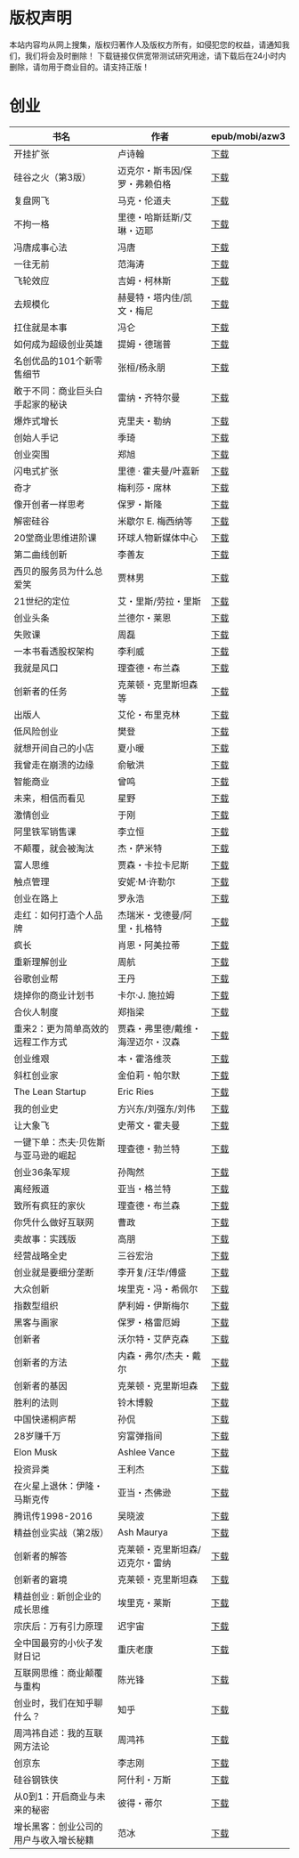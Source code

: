 # 版权声明

本站内容均从网上搜集，版权归著作人及版权方所有，如侵犯您的权益，请通知我们，我们将会及时删除！ 下载链接仅供宽带测试研究用途，请下载后在24小时内删除，请勿用于商业目的。请支持正版！

# 创业

| 书名 | 作者 | epub/mobi/azw3 |
| --- | --- | --- |
| 开挂扩张 | 卢诗翰 | [下载](https://url89.ctfile.com/f/31084289-1375511560-66cc54?p=8866) |
| 硅谷之火（第3版） | 迈克尔・斯韦因/保罗・弗赖伯格 | [下载](https://url89.ctfile.com/f/31084289-1375513453-ee5563?p=8866) |
| 复盘网飞 | 马克・伦道夫 | [下载](https://url89.ctfile.com/f/31084289-1375513411-d212c5?p=8866) |
| 不拘一格 | 里德・哈斯廷斯/艾琳・迈耶 | [下载](https://url89.ctfile.com/f/31084289-1357004497-f86418?p=8866) |
| 冯唐成事心法 | 冯唐 | [下载](https://url89.ctfile.com/f/31084289-1357003486-f630c0?p=8866) |
| 一往无前 | 范海涛 | [下载](https://url89.ctfile.com/f/31084289-1356996919-e0b330?p=8866) |
| 飞轮效应 | 吉姆・柯林斯 | [下载](https://url89.ctfile.com/f/31084289-1356995218-0be670?p=8866) |
| 去规模化 | 赫曼特・塔内佳/凯文・梅尼 | [下载](https://url89.ctfile.com/f/31084289-1356994687-e7d6a6?p=8866) |
| 扛住就是本事 | 冯仑 | [下载](https://url89.ctfile.com/f/31084289-1356990091-b0d17e?p=8866) |
| 如何成为超级创业英雄 | 提姆・德瑞普 | [下载](https://url89.ctfile.com/f/31084289-1356984295-7fd163?p=8866) |
| 名创优品的101个新零售细节 | 张桓/杨永朋 | [下载](https://url89.ctfile.com/f/31084289-1357051315-899573?p=8866) |
| 敢于不同：商业巨头白手起家的秘诀 | 雷纳・齐特尔曼 | [下载](https://url89.ctfile.com/f/31084289-1357050898-fc81cd?p=8866) |
| 爆炸式增长 | 克里夫・勒纳 | [下载](https://url89.ctfile.com/f/31084289-1357049836-66e2fa?p=8866) |
| 创始人手记 | 季琦 | [下载](https://url89.ctfile.com/f/31084289-1357048567-61a471?p=8866) |
| 创业突围 | 郑旭 | [下载](https://url89.ctfile.com/f/31084289-1357045927-57d9d5?p=8866) |
| 闪电式扩张 | 里德 · 霍夫曼/叶嘉新 | [下载](https://url89.ctfile.com/f/31084289-1357045732-e3880f?p=8866) |
| 奇才 | 梅利莎・席林 | [下载](https://url89.ctfile.com/f/31084289-1357045384-077be7?p=8866) |
| 像开创者一样思考 | 保罗・斯隆 | [下载](https://url89.ctfile.com/f/31084289-1357043272-e47526?p=8866) |
| 解密硅谷 | 米歇尔 E. 梅西纳等 | [下载](https://url89.ctfile.com/f/31084289-1357041922-49f6ab?p=8866) |
| 20堂商业思维进阶课 | 环球人物新媒体中心 | [下载](https://url89.ctfile.com/f/31084289-1357040860-3b8ea9?p=8866) |
| 第二曲线创新 | 李善友 | [下载](https://url89.ctfile.com/f/31084289-1357039387-b25822?p=8866) |
| 西贝的服务员为什么总爱笑 | 贾林男 | [下载](https://url89.ctfile.com/f/31084289-1357039231-373b6d?p=8866) |
| 21世纪的定位 | 艾・里斯/劳拉・里斯 | [下载](https://url89.ctfile.com/f/31084289-1357037806-5737e3?p=8866) |
| 创业头条 | 兰德尔・莱恩 | [下载](https://url89.ctfile.com/f/31084289-1357037152-7b8a11?p=8866) |
| 失败课 | 周磊 | [下载](https://url89.ctfile.com/f/31084289-1357037098-f5cd55?p=8866) |
| 一本书看透股权架构 | 李利威 | [下载](https://url89.ctfile.com/f/31084289-1357035283-84862e?p=8866) |
| 我就是风口 | 理查德・布兰森 | [下载](https://url89.ctfile.com/f/31084289-1357034962-11eb78?p=8866) |
| 创新者的任务 | 克莱顿・克里斯坦森等 | [下载](https://url89.ctfile.com/f/31084289-1357033567-63b1ec?p=8866) |
| 出版人 | 艾伦・布里克林 | [下载](https://url89.ctfile.com/f/31084289-1357032703-6323c4?p=8866) |
| 低风险创业 | 樊登 | [下载](https://url89.ctfile.com/f/31084289-1357032529-9d5940?p=8866) |
| 就想开间自己的小店 | 夏小暖 | [下载](https://url89.ctfile.com/f/31084289-1357031782-511b94?p=8866) |
| 我曾走在崩溃的边缘 | 俞敏洪 | [下载](https://url89.ctfile.com/f/31084289-1357030531-2b0a54?p=8866) |
| 智能商业 | 曾鸣 | [下载](https://url89.ctfile.com/f/31084289-1357029430-72ec54?p=8866) |
| 未来，相信而看见 | 星野 | [下载](https://url89.ctfile.com/f/31084289-1357028395-7e1c0c?p=8866) |
| 激情创业 | 于刚 | [下载](https://url89.ctfile.com/f/31084289-1357028320-747aac?p=8866) |
| 阿里铁军销售课 | 李立恒 | [下载](https://url89.ctfile.com/f/31084289-1357027711-425f64?p=8866) |
| 不颠覆，就会被淘汰 | 杰・萨米特 | [下载](https://url89.ctfile.com/f/31084289-1357027000-f4bdfc?p=8866) |
| 富人思维 | 贾森・卡拉卡尼斯 | [下载](https://url89.ctfile.com/f/31084289-1357026856-69d73b?p=8866) |
| 触点管理 | 安妮·M·许勒尔 | [下载](https://url89.ctfile.com/f/31084289-1357025596-850ca8?p=8866) |
| 创业在路上 | 罗永浩 | [下载](https://url89.ctfile.com/f/31084289-1357025302-5c18dc?p=8866) |
| 走红：如何打造个人品牌 | 杰瑞米・戈德曼/阿里・扎格特 | [下载](https://url89.ctfile.com/f/31084289-1357024471-fa34ec?p=8866) |
| 疯长 | 肖恩・阿美拉蒂 | [下载](https://url89.ctfile.com/f/31084289-1357024261-f8d9c6?p=8866) |
| 重新理解创业 | 周航 | [下载](https://url89.ctfile.com/f/31084289-1357023634-2da81d?p=8866) |
| 谷歌创业帮 | 王丹 | [下载](https://url89.ctfile.com/f/31084289-1357023067-2ccabe?p=8866) |
| 烧掉你的商业计划书 | 卡尔·J. 施拉姆 | [下载](https://url89.ctfile.com/f/31084289-1357021426-2547c1?p=8866) |
| 合伙人制度 | 郑指梁 | [下载](https://url89.ctfile.com/f/31084289-1357020991-6d4b56?p=8866) |
| 重来2：更为简单高效的远程工作方式 | 贾森・弗里德/戴维・海涅迈尔・汉森 | [下载](https://url89.ctfile.com/f/31084289-1357020463-1cc2f2?p=8866) |
| 创业维艰 | 本・霍洛维茨 | [下载](https://url89.ctfile.com/f/31084289-1357019557-cbd6d4?p=8866) |
| 斜杠创业家 | 金伯莉・帕尔默 | [下载](https://url89.ctfile.com/f/31084289-1357019509-061739?p=8866) |
| The Lean Startup | Eric Ries | [下载](https://url89.ctfile.com/f/31084289-1357019344-110690?p=8866) |
| 我的创业史 | 方兴东/刘强东/刘伟 | [下载](https://url89.ctfile.com/f/31084289-1357019182-1f9b4c?p=8866) |
| 让大象飞 | 史蒂文・霍夫曼 | [下载](https://url89.ctfile.com/f/31084289-1357019134-da9ecd?p=8866) |
| 一键下单：杰夫·贝佐斯与亚马逊的崛起 | 理查德・勃兰特 | [下载](https://url89.ctfile.com/f/31084289-1357018510-e51af2?p=8866) |
| 创业36条军规 | 孙陶然 | [下载](https://url89.ctfile.com/f/31084289-1357017766-e33f92?p=8866) |
| 离经叛道 | 亚当・格兰特 | [下载](https://url89.ctfile.com/f/31084289-1357016914-9a3963?p=8866) |
| 致所有疯狂的家伙 | 理查德・布兰森 | [下载](https://url89.ctfile.com/f/31084289-1357016887-cde58c?p=8866) |
| 你凭什么做好互联网 | 曹政 | [下载](https://url89.ctfile.com/f/31084289-1357016146-0d016d?p=8866) |
| 卖故事：实践版 | 高朋 | [下载](https://url89.ctfile.com/f/31084289-1357016074-283b2b?p=8866) |
| 经营战略全史 | 三谷宏治 | [下载](https://url89.ctfile.com/f/31084289-1357015552-b46898?p=8866) |
| 创业就是要细分垄断 | 李开复/汪华/傅盛  | [下载](https://url89.ctfile.com/f/31084289-1357014265-1ee832?p=8866) |
| 大众创新 | 埃里克・冯・希佩尔 | [下载](https://url89.ctfile.com/f/31084289-1357014226-977731?p=8866) |
| 指数型组织 | 萨利姆・伊斯梅尔 | [下载](https://url89.ctfile.com/f/31084289-1357012981-350136?p=8866) |
| 黑客与画家 | 保罗・格雷厄姆 | [下载](https://url89.ctfile.com/f/31084289-1357012513-5443cb?p=8866) |
| 创新者 | 沃尔特・艾萨克森 | [下载](https://url89.ctfile.com/f/31084289-1357012477-89ebbb?p=8866) |
| 创新者的方法 | 内森・弗尔/杰夫・戴尔 | [下载](https://url89.ctfile.com/f/31084289-1357012438-b946ae?p=8866) |
| 创新者的基因 | 克莱顿・克里斯坦森 | [下载](https://url89.ctfile.com/f/31084289-1357012429-deba4e?p=8866) |
| 胜利的法则 | 铃木博毅 | [下载](https://url89.ctfile.com/f/31084289-1357012291-10c2a3?p=8866) |
| 中国快递桐庐帮 | 孙侃 | [下载](https://url89.ctfile.com/f/31084289-1357011220-4eeecf?p=8866) |
| 28岁赚千万 | 穷富弹指间 | [下载](https://url89.ctfile.com/f/31084289-1357010689-3e664e?p=8866) |
| Elon Musk | Ashlee Vance | [下载](https://url89.ctfile.com/f/31084289-1357010062-9778cf?p=8866) |
| 投资异类 | 王利杰 | [下载](https://url89.ctfile.com/f/31084289-1357009507-a811ef?p=8866) |
| 在火星上退休：伊隆・马斯克传 | 亚当・杰佛逊  | [下载](https://url89.ctfile.com/f/31084289-1357007857-0842b9?p=8866) |
| 腾讯传1998-2016 | 吴晓波 | [下载](https://url89.ctfile.com/f/31084289-1357007635-ae3d2a?p=8866) |
| 精益创业实战（第2版） | Ash Maurya | [下载](https://url89.ctfile.com/f/31084289-1357007290-b0edf9?p=8866) |
| 创新者的解答 | 克莱顿・克里斯坦森/迈克尔・雷纳 | [下载](https://url89.ctfile.com/f/31084289-1357007299-0c5457?p=8866) |
| 创新者的窘境 | 克莱顿・克里斯坦森 | [下载](https://url89.ctfile.com/f/31084289-1357007272-f21998?p=8866) |
| 精益创业 : 新创企业的成长思维 | 埃里克・莱斯  | [下载](https://url89.ctfile.com/f/31084289-1357007053-ff392a?p=8866) |
| 宗庆后：万有引力原理 | 迟宇宙 | [下载](https://url89.ctfile.com/f/31084289-1357006780-2e1e88?p=8866) |
| 全中国最穷的小伙子发财日记 | 重庆老康 | [下载](https://url89.ctfile.com/f/31084289-1357006528-68ef63?p=8866) |
| 互联网思维：商业颠覆与重构 | 陈光锋 | [下载](https://url89.ctfile.com/f/31084289-1357006165-16344a?p=8866) |
| 创业时，我们在知乎聊什么？ | 知乎 | [下载](https://url89.ctfile.com/f/31084289-1357005787-856cdb?p=8866) |
| 周鸿祎自述：我的互联网方法论 | 周鸿祎 | [下载](https://url89.ctfile.com/f/31084289-1357005718-39dbe8?p=8866) |
| 创京东 | 李志刚 | [下载](https://url89.ctfile.com/f/31084289-1357005544-0bce57?p=8866) |
| 硅谷钢铁侠 | 阿什利・万斯 | [下载](https://url89.ctfile.com/f/31084289-1357004920-ab864e?p=8866) |
| 从0到1：开启商业与未来的秘密 | 彼得・蒂尔 | [下载](https://url89.ctfile.com/f/31084289-1357004827-5f6756?p=8866) |
| 增长黑客：创业公司的用户与收入增长秘籍 | 范冰 | [下载](https://url89.ctfile.com/f/31084289-1357004839-80eb34?p=8866) |
